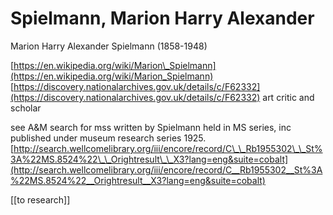 # Spielmann, Marion Harry Alexander

Marion Harry Alexander Spielmann \(1858-1948\)

[https://en.wikipedia.org/wiki/Marion\_Spielmann](https://en.wikipedia.org/wiki/Marion_Spielmann) [https://discovery.nationalarchives.gov.uk/details/c/F62332](https://discovery.nationalarchives.gov.uk/details/c/F62332) art critic and scholar

see A&M search for mss written by Spielmann held in MS series, inc published under museum research series 1925. [http://search.wellcomelibrary.org/iii/encore/record/C\_\_Rb1955302\_\_St%3A%22MS.8524%22\_\_Orightresult\_\_X3?lang=eng&suite=cobalt](http://search.wellcomelibrary.org/iii/encore/record/C__Rb1955302__St%3A%22MS.8524%22__Orightresult__X3?lang=eng&suite=cobalt)

\[\[to research\]\]


